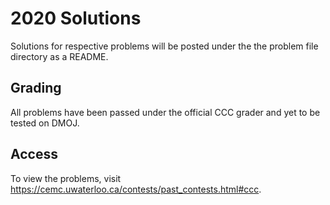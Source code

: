 # 2020 Solutions 

Solutions for respective problems will be posted under the the problem file directory as a README.

## Grading
All problems have been passed under the official CCC grader and yet to be tested on DMOJ. 

## Access
To view the problems, visit https://cemc.uwaterloo.ca/contests/past_contests.html#ccc. 